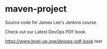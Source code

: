 # maven-project
Source code for James Lee's Jenkins course.

Check out our Latest DevOps PDF book.

https://www.level-up.one/devops-pdf-book
test
